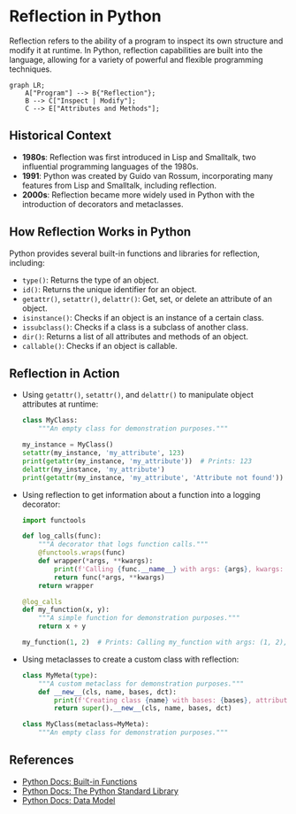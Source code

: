 # Reflection in Python

Reflection refers to the ability of a program to inspect its own structure and modify it at runtime. In Python, reflection capabilities are built into the language, allowing for a variety of powerful and flexible programming techniques.

```mermaid
graph LR;
    A["Program"] --> B{"Reflection"};
    B --> C["Inspect | Modify"];
    C --> E["Attributes and Methods"];
```

## Historical Context

- **1980s**: Reflection was first introduced in Lisp and Smalltalk, two influential programming languages of the 1980s.
- **1991**: Python was created by Guido van Rossum, incorporating many features from Lisp and Smalltalk, including reflection.
- **2000s**: Reflection became more widely used in Python with the introduction of decorators and metaclasses.

## How Reflection Works in Python

Python provides several built-in functions and libraries for reflection, including:

- `type()`: Returns the type of an object.
- `id()`: Returns the unique identifier for an object.
- `getattr()`, `setattr()`, `delattr()`: Get, set, or delete an attribute of an object.
- `isinstance()`: Checks if an object is an instance of a certain class.
- `issubclass()`: Checks if a class is a subclass of another class.
- `dir()`: Returns a list of all attributes and methods of an object.
- `callable()`: Checks if an object is callable.

## Reflection in Action

- Using `getattr()`, `setattr()`, and `delattr()` to manipulate object attributes at runtime:

    ```python
    class MyClass:
        """An empty class for demonstration purposes."""

    my_instance = MyClass()
    setattr(my_instance, 'my_attribute', 123)
    print(getattr(my_instance, 'my_attribute'))  # Prints: 123
    delattr(my_instance, 'my_attribute')
    print(getattr(my_instance, 'my_attribute', 'Attribute not found'))  # Prints: Attribute not found
    ```

- Using reflection to get information about a function into a logging decorator:

    ```python
    import functools

    def log_calls(func):
        """A decorator that logs function calls."""
        @functools.wraps(func)
        def wrapper(*args, **kwargs):
            print(f'Calling {func.__name__} with args: {args}, kwargs: {kwargs}')
            return func(*args, **kwargs)
        return wrapper

    @log_calls
    def my_function(x, y):
        """A simple function for demonstration purposes."""
        return x + y

    my_function(1, 2)  # Prints: Calling my_function with args: (1, 2), kwargs: {}
    ```

- Using metaclasses to create a custom class with reflection:

    ```python
    class MyMeta(type):
        """A custom metaclass for demonstration purposes."""
        def __new__(cls, name, bases, dct):
            print(f'Creating class {name} with bases: {bases}, attributes: {dct}')
            return super().__new__(cls, name, bases, dct)

    class MyClass(metaclass=MyMeta):
        """An empty class for demonstration purposes."""
    ```

## References

- [Python Docs: Built-in Functions](https://docs.python.org/3/library/functions.html)
- [Python Docs: The Python Standard Library](https://docs.python.org/3/library/index.html)
- [Python Docs: Data Model](https://docs.python.org/3/reference/datamodel.html)

